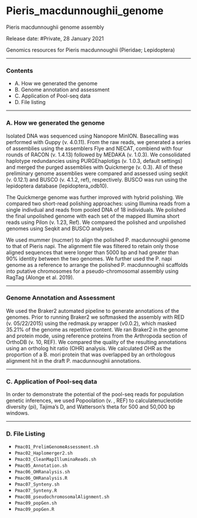 

# Pieris_macdunnoughii_genome
Pieris macdunnoughii genome assembly

Release date: #Private, 28 January 2021

Genomics resources for Pieris macdunnoughii (Pieridae; Lepidoptera)


***************************************

### Contents ###

+ A. How we generated the genome
+ B. Genome annotation and assessment
+ C. Application of Pool-seq data
+ D. File listing

***************************************

### A. How we generated the genome ###
Isolated DNA was sequenced using Nanopore MinION. Basecalling was performed with Guppy (v. 4.0.11). From the raw reads, we generated a series of assemblies using the assemblers Flye and NECAT, combiend with four rounds of RACON (v. 1.4.13) followed by MEDAKA (v. 1.0.3). We consolidated haplotype redundancies using PURGEhaplotigs (v. 1.0.3, default settings) and merged the purged assemblies with Quickmerge (v. 0.3). All of these preliminary genome assemblies were compared and assessed using seqkit (v. 0.12.1) and BUSCO (v. 4.1.2, ref), respectively. BUSCO was run using the lepidoptera database (lepidoptera_odb10). 

The Quickmerge genome was further improved with hybrid polishing. We compared two short-read polishing approaches: using Illumina reads from a single indivdual and reads from pooled DNA of 18 individuals. We polished the final unpolished genome with each set of the mapped Illumina short reads using Pilon (v. 1.23, Ref). We compared the polished and unpolished genomes using Seqkit and BUSCO analyses. 

We used mummer (nucmer) to align the polished P. macdunnoughii genome to that of Pieris  napi. The alignment file was filtered to retain only those aligned sequences that were longer than 5000 bp and had greater than 90% identity between the two genomes. We further used the P. napi genome as a reference to arrange the polished P. macdunnoughii scaffolds into putative chromosomes for a pseudo-chromosomal assembly using RagTag (Alonge et al. 2019). 


***************************************

### Genome Annotation and Assessment ###

We used the Braker2 automated pipeline to generate annotations of the genomes. Prior to running Braker2 we softmasked the assembly with RED (v. 05/22/2015) using the redmask.py wrapper (v0.0.2), which masked 35.21% of the genome as repetitive content. We ran Braker2 in the genome and protein mode, using reference proteins from the Arthropoda section of OrthoDB (v. 10, REF). We compared the quality of the resulting annotations using an ortholog hit ratio (OHR) analysis. We calculated OHR as the proportion of a B. mori protein that was overlapped by an orthologous alignment hit in the draft P. macdunnoughii annotations. 

***************************************

### C. Application of Pool-seq data ###
In order to demonstrate the potential of  the pool-seq reads for population genetic inferences, we used Popoolation (v. , REF) to calculatenucleotide diversity (pi), Tajima’s D, and Watterson’s theta for 500 and 50,000 bp windows. 

***************************************

### D. File Listing ###

+ `Pmac01_PrelimGenomeAssessment.sh` 
+ `Pmac02_Haplomerger2.sh` 
+ `Pmac03_CleanMapIlluminaReads.sh`
+ `Pmac05_Annotation.sh`  
+ `Pmac06_OHRanalysis.sh`   
+ `Pmac06_OHRanalysis.R`   
+ `Pmac07_Synteny.sh`   
+ `Pmac07_Synteny.R`   
+ `Pmac08_pseudochromosomalAlignment.sh`   
+ `Pmac09_popGen.sh`   
+ `Pmac09_popGen.R`   
